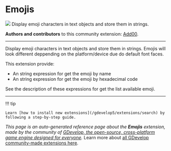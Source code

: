 # Emojis

<img src="https://resources.gdevelop-app.com/assets/Icons/sticker-emoji.svg" class="extension-icon"></img>
Display emoji characters in text objects and store them in strings.

**Authors and contributors** to this community extension: [Add00](https://gd.games/Add00).

---

Display emoji characters in text objects and store them in strings. Emojis will look different deppending on the platform/device due do default font faces.

This extension provide:

- An string expression for get the emoji by name
- An string expression for get the emoji by hexadecimal code

See the description of these expressions for get the list available emoji.

---

!!! tip

    Learn [how to install new extensions](/gdevelop5/extensions/search) by following a step-by-step guide.

*This page is an auto-generated reference page about the **Emojis** extension, made by the community of [GDevelop, the open-source, cross-platform game engine designed for everyone](https://gdevelop.io/).* Learn more about [all GDevelop community-made extensions here](/gdevelop5/extensions).